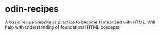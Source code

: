 # odin-recipes
A basic recipe website as practice to become familiarized with HTML. Will help with understanding of foundational HTML concepts.
